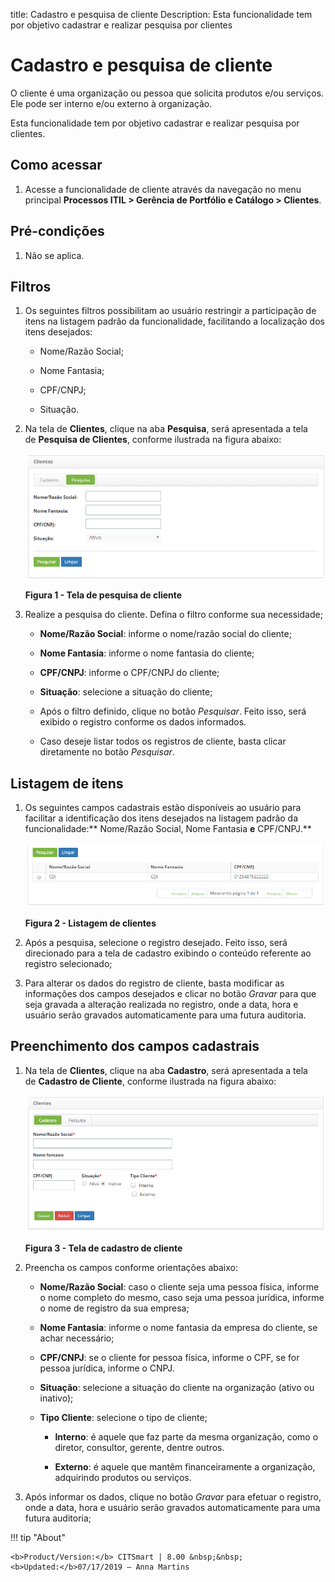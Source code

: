 title: Cadastro e pesquisa de cliente
Description: Esta funcionalidade tem por objetivo cadastrar e realizar pesquisa
por clientes

# Cadastro e pesquisa de cliente

O cliente é uma organização ou pessoa que solicita produtos e/ou serviços. Ele
pode ser interno e/ou externo à organização.

Esta funcionalidade tem por objetivo cadastrar e realizar pesquisa por clientes.

Como acessar
------------

1.  Acesse a funcionalidade de cliente através da navegação no menu
    principal **Processos ITIL > Gerência de Portfólio e Catálogo > Clientes**.

Pré-condições
-------------

1.  Não se aplica.

Filtros
-------

1.  Os seguintes filtros possibilitam ao usuário restringir a participação de
    itens na listagem padrão da funcionalidade, facilitando a localização dos
    itens desejados:

    -   Nome/Razão Social;

    -   Nome Fantasia;

    -   CPF/CNPJ;

    -   Situação.

1.  Na tela de **Clientes**, clique na aba **Pesquisa**, será apresentada a tela
    de **Pesquisa de Clientes**, conforme ilustrada na figura abaixo:

    ![Criar](images/client-1.png)

    **Figura 1 - Tela de pesquisa de cliente**

1.  Realize a pesquisa do cliente. Defina o filtro conforme sua necessidade;

    -   **Nome/Razão Social**: informe o nome/razão social do cliente;

    -   **Nome Fantasia**: informe o nome fantasia do cliente;

    -   **CPF/CNPJ**: informe o CPF/CNPJ do cliente;

    -   **Situação**: selecione a situação do cliente;

    -   Após o filtro definido, clique no botão *Pesquisar*. Feito isso, será
        exibido o registro conforme os dados informados.

    -   Caso deseje listar todos os registros de cliente, basta clicar
        diretamente no botão *Pesquisar*.

Listagem de itens
-----------------

1.  Os seguintes campos cadastrais estão disponíveis ao usuário para facilitar a
    identificação dos itens desejados na listagem padrão da
    funcionalidade:** Nome/Razão Social, Nome Fantasia **e** CPF/CNPJ.**

    ![Criar](images/client-2.png)

    **Figura 2 - Listagem de clientes**

1.  Após a pesquisa, selecione o registro desejado. Feito isso, será direcionado
    para a tela de cadastro exibindo o conteúdo referente ao registro
    selecionado;

2.  Para alterar os dados do registro de cliente, basta modificar as informações
    dos campos desejados e clicar no botão *Gravar* para que seja gravada a
    alteração realizada no registro, onde a data, hora e usuário serão gravados
    automaticamente para uma futura auditoria.

Preenchimento dos campos cadastrais
-----------------------------------

1.  Na tela de **Clientes**, clique na aba **Cadastro**, será apresentada a
    tela de **Cadastro de Cliente**, conforme ilustrada na figura abaixo:

    ![Criar](images/client-3.png)

    **Figura 3 - Tela de cadastro de cliente**

1.  Preencha os campos conforme orientações abaixo:

    -   **Nome/Razão Social**: caso o cliente seja uma pessoa física, informe o
        nome completo do mesmo, caso seja uma pessoa jurídica, informe o nome de
        registro da sua empresa;

    -   **Nome Fantasia**: informe o nome fantasia da empresa do cliente, se
        achar necessário;

    -   **CPF/CNPJ**: se o cliente for pessoa física, informe o CPF, se for
        pessoa jurídica, informe o CNPJ.

    -   **Situação**: selecione a situação do cliente na organização (ativo ou
        inativo);

    -   **Tipo Cliente**: selecione o tipo de cliente;

        -   **Interno**: é aquele que faz parte da mesma organização, como o
            diretor, consultor, gerente, dentre outros.

        -   **Externo**: é aquele que mantêm financeiramente a organização,
            adquirindo produtos ou serviços.

2.  Após informar os dados, clique no botão *Gravar* para efetuar o registro,
    onde a data, hora e usuário serão gravados automaticamente para uma futura
    auditoria;


!!! tip "About"

    <b>Product/Version:</b> CITSmart | 8.00 &nbsp;&nbsp;
    <b>Updated:</b>07/17/2019 – Anna Martins
